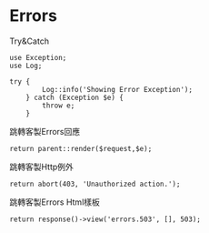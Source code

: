 # Errors

Try&Catch

```
use Exception;
use Log;

try {
        Log::info('Showing Error Exception');
    } catch (Exception $e) {
        throw e;
    }
```

跳轉客製Errors回應

```
return parent::render($request,$e);
```

跳轉客製Http例外

```
return abort(403, 'Unauthorized action.');
```

跳轉客製Errors Html樣板

```
return response()->view('errors.503', [], 503);
```






